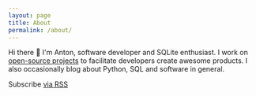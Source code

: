 ```yaml
---
layout: page
title: About
permalink: /about/
---
```


Hi there 👋 I'm Anton, software developer and SQLite enthusiast. I work on [open-source projects](https://github.com/nalgeon/) to facilitate developers create awesome products. I also occasionally blog about Python, SQL and software in general.

Subscribe [via RSS](/feed.xml)
